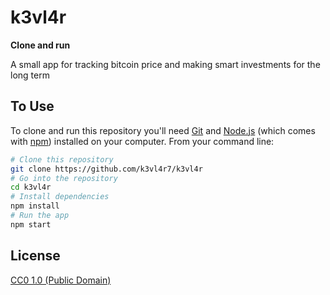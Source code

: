 # k3vl4r

**Clone and run**

A small app for tracking bitcoin price and making smart investments for the long term

## To Use

To clone and run this repository you'll need [Git](https://git-scm.com) and [Node.js](https://nodejs.org/en/download/) (which comes with [npm](http://npmjs.com)) installed on your computer. From your command line:

```bash
# Clone this repository
git clone https://github.com/k3vl4r7/k3vl4r
# Go into the repository
cd k3vl4r
# Install dependencies
npm install
# Run the app
npm start
```

## License
[CC0 1.0 (Public Domain)](LICENSE.md)
